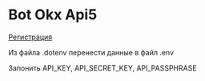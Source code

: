 <h1>Bot Okx Api5</h1>
<p>
<a href="https://www.okx.com/join/26485664">Регистрация</a>
</p>
<p>Из файла .dotenv перенести данные в файл .env</p>
<p>Запонить API_KEY, API_SECRET_KEY, API_PASSPHRASE</p>